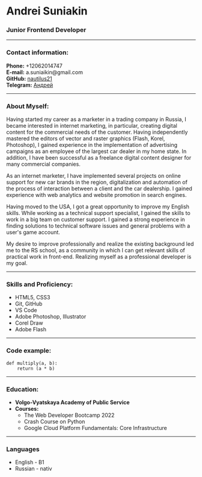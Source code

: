 
# Andrei Suniakin
### Junior Frontend Developer
***
### Contact information:
**Phone:** +12062014747\
**E-mail:** a.suniaikin<span></span>@gmail.com\
**GitHub:** [nautilus21](https://github.com/nautilus21/)\
**Telegram:** [Андрей](https://t.me/nautilus4747/)
***
### About Myself:

Having started my career as a marketer in a trading company in Russia, I became interested in internet marketing, in particular, creating digital content for the commercial needs of the customer. Having independently mastered the editors of vector and raster graphics (Flash, Korel, Photoshop), I gained experience in the implementation of advertising campaigns as an employee of the largest car dealer in my home state. In addition, I have been successful as a freelance digital content designer for many commercial companies.

As an internet marketer, I have implemented several projects on online support for new car brands in the region, digitalization and automation of the process of interaction between a client and the car dealership. I gained experience with web analytics and website promotion in search engines.

Having moved to the USA, I got a great opportunity to improve my English skills. While working as a technical support specialist, I gained the skills to work in a big team on customer support. I gained a strong experience in finding solutions to technical software issues and general problems with a user's game account.

My desire to improve professionally and realize the existing background led me to the RS school, as a community in which I can get relevant skills of practical work in front-end. Realizing myself as a professional developer is my goal.
***
### Skills and Proficiency:
* HTML5, CSS3
* Git, GitHub
* VS Code
* Adobe Photoshop, Illustrator
* Corel Draw
* Adobe Flash
***
### Code example:
```
def multiply(a, b):
    return (a * b)
```
***
### Education:
* **Volgo-Vyatskaya Academy of Public Service**
* **Courses:**
    + The Web Developer Bootcamp 2022
    + Crash Course on Python
    + Google Cloud Platform Fundamentals: Core Infrastructure
***
### Languages
* English - B1
* Russian - nativ
